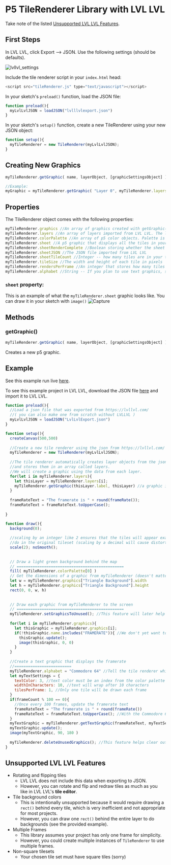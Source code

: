 # P5 TileRenderer Library with LVL LVL
Take note of the listed [Unsupported LVL LVL Features](Renderer-Library/blob/main/README_withLVLLVL.md#unsupported-lvl-lvl-features).
## First Steps
In LVL LVL, click Export --> JSON. Use the following settings (should be defaults).

![lvllvl_settings](https://user-images.githubusercontent.com/56776763/180666857-cf1057f0-90c7-4c5d-9a8e-3167779d4033.PNG)


Include the tile renderer script in your `index.html` head:
```javascript
<script src="tileRenderer.js" type="text/javascript"></script>
```
In your sketch's `preload()` function, load the JSON file:
```javascript
function preload(){
  myLvlLvlJSON = loadJSON("lvlllvlexport.json")
}
```
In your sketch's `setup()` function, create a new TileRenderer using your new JSON object:
```javascript
function setup(){
  myTileRenderer = new TileRenderer(myLvlLvlJSON);
}
```
## Creating New Graphics
```javascript
myTileRenderer.getGraphic( name, layerObject, [graphicSettingsObject] )

//Example:
myGraphic = myTileRenderer.getGraphic( "Layer 0", myTileRenderer.layers["Layer 0"], { tilesPerFrame: 1 })
```
## Properties
The TileRenderer object comes with the following properties:
```javascript
myTileRenderer.graphics //An array of graphics created with getGraphic() and getTextGraphic()
myTileRenderer.layers //An array of layers imported from LVL LVL. The layer objects will be slightly different from the layer objects in your JSON file
myTileRenderer.colorPalette //An array of p5 color objects. Palette is imported from LVL LVL
myTileRenderer.sheet //A p5 graphic that displays all the tiles in your tileset (see below)
myTileRenderer.sheetRenderComplete //Boolean storing whether the sheet graphic has fully rendered. No other graphics will be drawn until this is done.
myTileRenderer.sheetJSON //The JSON file imported from LVL LVL 
myTileRenderer.sheetTileCount //Integer -- how many tiles are in your tileset
myTileRenderer.tileSize //The width and height of each tile in pixels
myTileRenderer.rendersPerFrame //An integer that stores how many tiles were rendered in the last frame (use for debugging)
myTileRenderer.alphabet //String -- If you plan to use text graphics, set this to the name of the tileset you used in LVL LVL
```
### `sheet` property:
This is an example of what the `myTileRenderer.sheet` graphic looks like. You can draw it in your sketch with `image()`
![Capture](https://user-images.githubusercontent.com/56776763/180670499-76f6824e-73bf-4701-b297-82fc2e752dcb.PNG)

## Methods
### getGraphic()
```javascript
myTileRenderer.getGraphic( name, layerObject, [graphicSettingsObject] )
```
Creates a new p5 graphic.

## Example
See this example run live [here](https://ikeb108.github.io/P5-TileRenderer-Library/Example/).

To see this example project in LVL LVL, download the JSON file [here](Example/myTileRenderer.json) and import it to LVL LVL.
```javascript
function preload(){
  //Load a json file that was exported from https://lvllvl.com/
  //( you can also make one from scratch without LVLLVL )
  myLvlLvlJSON = loadJSON("LvlLvlExport.json")
}

function setup(){
  createCanvas(500,500)
  
  //Create a new tile renderer using the json from https://lvllvl.com/
  myTileRenderer = new TileRenderer(myLvlLvlJSON);
  
  //The tile renderer automatically creates layer objects from the json data
  //and stores them in an array called layers.
  //We will create a graphic using the data from each layer.
  for(let i in myTileRenderer.layers){
    let thisLayer = myTileRenderer.layers[i];
    myTileRenderer.getGraphic(thisLayer.label, thisLayer) //a graphic is created and added to myTileRenderer's array called graphics
  }
  
  frameRateText = "The framerate is " + round(frameRate());
  frameRateText = frameRateText.toUpperCase();
  
}

function draw(){
  background(0);
  
  //scaling by an integer like 2 ensures that the tiles will appear exactly as they
  //do in the original tileset (scaling by a decimal will cause distortion when using noSmooth())
  scale(2); noSmooth();
  
  
  // Draw a light green background behind the map
  // ===============================================
  fill( myTileRenderer.colorPalette[0] )
  // Get the dimensions of a graphic from myTileRenderer (doesn't matter which, they're all the same)
  let w = myTileRenderer.graphics["Triangle Background"].width
  let h = myTileRenderer.graphics["Triangle Background"].height
  rect(0, 0, w, h)
  
  
  // Draw each graphic from myTileRenderer to the screen
  // ===============================================
  myTileRenderer.setGraphicsToUnused(); //This feature will later help delete unused graphics
  
  for(let i in myTileRenderer.graphics){
    let thisGraphic = myTileRenderer.graphics[i];
    if(!thisGraphic.name.includes("FRAMERATE")){ //We don't yet want to draw the framerate graphic (see below)
      thisGraphic.update();
      image(thisGraphic, 0, 0)
    }
  }
  
  //Create a text graphic that displays the framerate
  //=========================
  myTileRenderer.alphabet = "Commodore 64" //Tell the tile renderer which tileset we used in lvllvl.com so that it knows which tile indeces correspond to which letters (only needs to be done once)
  let myTextSettings = {
    textColor: 3, //text color must be an index from the color palette when using lvllvl.com
    widthInCharacters: 10, //text will wrap after 10 characters
    tilesPerFrame: 1, //Only one tile will be drawn each frame
  }
  if(frameCount % 100 == 0){
    //Once every 100 frames, update the framerate text
    frameRateText = "The framerate is " + round(frameRate())
    frameRateText = frameRateText.toUpperCase(); //With the Commodore 64 tileset, all letters must be uppercase. This varies depending on the tileset.
  }
  myTextGraphic = myTileRenderer.getTextGraphic(frameRateText, myTextSettings)
  myTextGraphic.update();
  image(myTextGraphic, 90, 180 )
  
  myTileRenderer.deleteUnusedGraphics(); //This feature helps clear out unused graphics (especially important when creating text graphics).
}
```
## Unsupported LVL LVL Features
- Rotating and flipping tiles
  - LVL LVL does not include this data when exporting to JSON.
  - However, you can rotate and flip and redraw tiles as much as you like in LVL LVL's **tile editor**.
- Tile background colors
  - This is intentionally unsupported because it would require drawing a `rect()` behind every tile, which is very inefficient and not appropriate for most projects.
  - However, you can draw one `rect()` behind the entire layer to do backgrounds (see the provided example).
- Multiple Frames
  - This library assumes your project has only one frame for simplicity.
  - However, you could create multiple instances of `TileRenderer` to use multiple frames.
- Non-square tilesets
  - Your chosen tile set must have square tiles (sorry)
